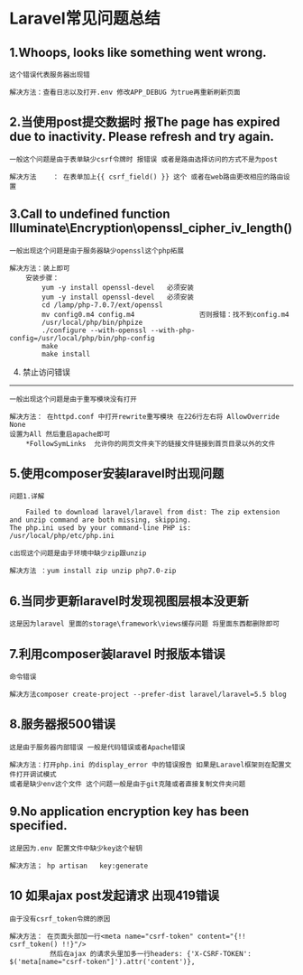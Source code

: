 Laravel常见问题总结
=============

1.Whoops, looks like something went wrong.
------------------------------------------

```
这个错误代表服务器出现错 

解决方法：查看日志以及打开.env 修改APP_DEBUG 为true再重新刷新页面
```

2.当使用post提交数据时 报The page has expired due to inactivity. Please refresh and try again.
-------------------------------------------------------------------------------------

```
一般这个问题是由于表单缺少csrf令牌时 报错误 或者是路由选择访问的方式不是为post

解决方法    ： 在表单加上{{ csrf_field() }} 这个 或者在web路由更改相应的路由设置
```

3.Call to undefined function Illuminate\\Encryption\\openssl\_cipher\_iv\_length()
----------------------------------------------------------------------------------

```
一般出现这个问题是由于服务器缺少openssl这个php拓展

解决方法：装上即可
    安装步骤：
        yum -y install openssl-devel   必须安装
        yum -y install openssl-devel   必须安装
        cd /lamp/php-7.0.7/ext/openssl
        mv config0.m4 config.m4                否则报错：找不到config.m4
        /usr/local/php/bin/phpize 
        ./configure --with-openssl --with-php-config=/usr/local/php/bin/php-config 
        make
        make install
```

4. 禁止访问错误
---------

```
一般出现这个问题是由于重写模块没有打开

解决方法： 在httpd.conf 中打开rewrite重写模块 在226行左右将 AllowOverride None
设置为All 然后重启apache即可
    *FollowSymLinks  允许你的网页文件夹下的链接文件链接到首页目录以外的文件
```

5.使用composer安装laravel时出现问题
--------------------------

```
问题1.详解  

    Failed to download laravel/laravel from dist: The zip extension and unzip command are both missing, skipping.
The php.ini used by your command-line PHP is: /usr/local/php/etc/php.ini

c出现这个问题是由于环境中缺少zip跟unzip

解决方法 ：yum install zip unzip php7.0-zip
```

6.当同步更新laravel时发现视图层根本没更新
-------------------------

`这是因为laravel 里面的storage\framework\views缓存问题 将里面东西都删除即可`

7.利用composer装laravel 时报版本错误
---------------------------

```
命令错误

解决方法composer create-project --prefer-dist laravel/laravel=5.5 blog      
```

8.服务器报500错误
-----------

```
这是由于服务器内部错误 一般是代码错误或者Apache错误

解决方法：打开php.ini 的display_error 中的错误报告 如果是Laravel框架则在配置文件打开调试模式
或者是缺少env这个文件 这个问题一般是由于git克隆或者直接复制文件夹问题
```

9.No application encryption key has been specified.
---------------------------------------------------

```
这是因为.env 配置文件中缺少key这个秘钥

解决方法； hp artisan   key:generate
```

10 如果ajax post发起请求 出现419错误
--------------------------

```
由于没有csrf_token令牌的原因

解决方法： 在页面头部加一行<meta name="csrf-token" content="{!! csrf_token() !!}"/> 
          然后在ajax 的请求头里加多一行headers: {'X-CSRF-TOKEN': $('meta[name="csrf-token"]').attr('content')},
```